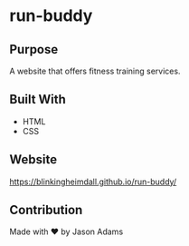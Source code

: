 # run-buddy

## Purpose
A website that offers fitness training services.

## Built With
* HTML
* CSS

## Website
https://blinkingheimdall.github.io/run-buddy/

## Contribution
Made with ❤️ by Jason Adams
